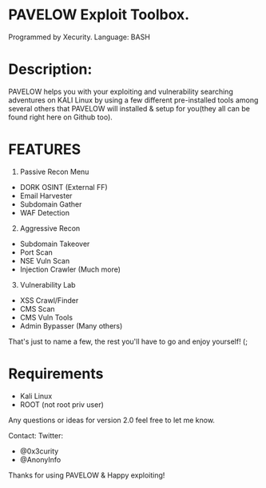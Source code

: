# PAVELOW Exploit Toolbox.
Programmed by Xecurity.
Language: BASH

# Description:
PAVELOW helps you with your exploiting and vulnerability searching adventures on KALI Linux by using a few different pre-installed tools among several others that PAVELOW will installed & setup for you(they all can be found right here on Github too). 

# FEATURES
1) Passive Recon Menu
- DORK OSINT (External FF)
- Email Harvester
- Subdomain Gather
- WAF Detection

2) Aggressive Recon
- Subdomain Takeover
- Port Scan
- NSE Vuln Scan
- Injection Crawler 
(Much more)

3) Vulnerability Lab
- XSS Crawl/Finder
- CMS Scan
- CMS Vuln Tools
- Admin Bypasser
(Many others)

That's just to name a few, the rest you'll have to go and enjoy yourself! (;

# Requirements
- Kali Linux
- ROOT (not root priv user)

Any questions or ideas for version 2.0 feel free to let me know.

Contact:
Twitter: 
- @0x3curity
- @AnonyInfo

Thanks for using PAVELOW & Happy exploiting!
